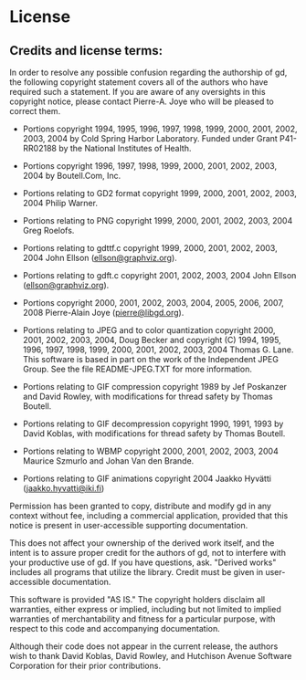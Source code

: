 # License
## Credits and license terms:

In order to resolve any possible confusion regarding the authorship of
gd, the following copyright statement covers all of the authors who
have required such a statement. If you are aware of any oversights in
this copyright notice, please contact Pierre-A. Joye who will be
pleased to correct them.

* Portions copyright 1994, 1995, 1996, 1997, 1998, 1999, 2000, 2001,
  2002, 2003, 2004 by Cold Spring Harbor Laboratory. Funded under
  Grant P41-RR02188 by the National Institutes of Health.

* Portions copyright 1996, 1997, 1998, 1999, 2000, 2001, 2002, 2003,
  2004 by Boutell.Com, Inc.

* Portions relating to GD2 format copyright 1999, 2000, 2001, 2002,
  2003, 2004 Philip Warner.

* Portions relating to PNG copyright 1999, 2000, 2001, 2002, 2003,
  2004 Greg Roelofs.

* Portions relating to gdttf.c copyright 1999, 2000, 2001, 2002,
  2003, 2004 John Ellson (ellson@graphviz.org).

* Portions relating to gdft.c copyright 2001, 2002, 2003, 2004 John
  Ellson (ellson@graphviz.org).

* Portions copyright 2000, 2001, 2002, 2003, 2004, 2005, 2006, 2007,
  2008 Pierre-Alain Joye (pierre@libgd.org).

* Portions relating to JPEG and to color quantization copyright
  2000, 2001, 2002, 2003, 2004, Doug Becker and copyright (C) 1994,
  1995, 1996, 1997, 1998, 1999, 2000, 2001, 2002, 2003, 2004 Thomas
  G. Lane. This software is based in part on the work of the
  Independent JPEG Group. See the file README-JPEG.TXT for more
  information.

* Portions relating to GIF compression copyright 1989 by Jef
  Poskanzer and David Rowley, with modifications for thread safety
  by Thomas Boutell.

* Portions relating to GIF decompression copyright 1990, 1991, 1993
  by David Koblas, with modifications for thread safety by Thomas
  Boutell.

* Portions relating to WBMP copyright 2000, 2001, 2002, 2003, 2004
  Maurice Szmurlo and Johan Van den Brande.

* Portions relating to GIF animations copyright 2004 Jaakko Hyvätti
  (jaakko.hyvatti@iki.fi)

Permission has been granted to copy, distribute and modify gd in
any context without fee, including a commercial application,
provided that this notice is present in user-accessible supporting
documentation.

This does not affect your ownership of the derived work itself,
and the intent is to assure proper credit for the authors of gd,
not to interfere with your productive use of gd. If you have
questions, ask. "Derived works" includes all programs that utilize
the library. Credit must be given in user-accessible
documentation.

This software is provided "AS IS." The copyright holders disclaim
all warranties, either express or implied, including but not
limited to implied warranties of merchantability and fitness for a
particular purpose, with respect to this code and accompanying
documentation.

Although their code does not appear in the current release, the
authors wish to thank David Koblas, David Rowley, and Hutchison
Avenue Software Corporation for their prior contributions.
